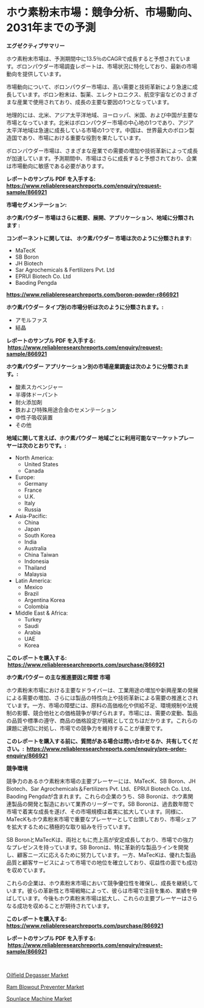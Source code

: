 <p><h1>ホウ素粉末市場：競争分析、市場動向、2031年までの予測</h1></p><p><strong>エグゼクティブサマリー</strong></p>
<p><p>ホウ素粉末市場は、予測期間中に13.5％のCAGRで成長すると予想されています。ボロンパウダー市場調査レポートは、市場状況に特化しており、最新の市場動向を提供しています。</p><p>市場動向について、ボロンパウダー市場は、高い需要と技術革新により急速に成長しています。ボロン粉末は、製薬、エレクトロニクス、航空宇宙などのさまざまな産業で使用されており、成長の主要な要因の1つとなっています。</p><p>地理的には、北米、アジア太平洋地域、ヨーロッパ、米国、および中国が主要な市場となっています。北米はボロンパウダー市場の中心地の1つであり、アジア太平洋地域は急速に成長している市場の1つです。中国は、世界最大のボロン製造国であり、市場における重要な役割を果たしています。</p><p>ボロンパウダー市場は、さまざまな産業での需要の増加や技術革新によって成長が加速しています。予測期間中、市場はさらに成長すると予想されており、企業は市場動向に敏感である必要があります。</p></p>
<p><strong>レポートのサンプル PDF を入手する: <a href="https://www.reliableresearchreports.com/enquiry/request-sample/866921">https://www.reliableresearchreports.com/enquiry/request-sample/866921</a></strong></p>
<p><strong>市場セグメンテーション:</strong></p>
<p><strong> ホウ素パウダー 市場はさらに概要、展開、アプリケーション、地域に分類されます :</strong></p>
<p><strong>コンポーネントに関しては、 ホウ素パウダー 市場は次のように分類されます: &nbsp;</strong></p>
<p><ul><li>MaTecK</li><li>SB Boron</li><li>JH Biotech</li><li>Sar Agrochemicals & Fertilizers Pvt. Ltd</li><li>EPRUI Biotech Co. Ltd</li><li>Baoding Pengda</li></ul></p>
<p><strong><a href="https://www.reliableresearchreports.com/boron-powder-r866921">https://www.reliableresearchreports.com/boron-powder-r866921</a></strong></p>
<p><strong> ホウ素パウダー タイプ別の市場分析は次のように分類されます。:</strong></p>
<p><ul><li>アモルファス</li><li>結晶</li></ul></p>
<p><strong>レポートのサンプル PDF を入手する: &nbsp;<a href="https://www.reliableresearchreports.com/enquiry/request-sample/866921">https://www.reliableresearchreports.com/enquiry/request-sample/866921</a></strong></p>
<p><strong> ホウ素パウダー アプリケーション別の市場産業調査は次のように分類されます。:</strong></p>
<p><ul><li>酸素スカベンジャー</li><li>半導体ドーパント</li><li>耐火添加剤</li><li>鉄および特殊用途合金のセメンテーション</li><li>中性子吸収装置</li><li>その他</li></ul></p>
<p><strong>地域に関して言えば、ホウ素パウダー 地域ごとに利用可能なマーケットプレーヤーは次のとおりです。:</strong></p>
<p><ul>
    <li>
        North America:
        <ul>
            <li>United States</li>
            <li>Canada</li>
        </ul>
    </li>
    <li>
        Europe:
        <ul>
            <li>Germany</li>
            <li>France</li>
            <li>U.K.</li>
            <li>Italy</li>
            <li>Russia</li>
        </ul>
    </li>
    <li>
        Asia-Pacific:
        <ul>
            <li>China</li>
            <li>Japan</li>
            <li>South Korea</li>
            <li>India</li>
            <li>Australia</li>
            <li>China Taiwan</li>
            <li>Indonesia</li>
            <li>Thailand</li>
            <li>Malaysia</li>
        </ul>
    </li>
    <li>
        Latin America:
        <ul>
            <li>Mexico</li>
            <li>Brazil</li>
            <li>Argentina Korea</li>
            <li>Colombia</li>
        </ul>
    </li>
    <li>
        Middle East & Africa:
        <ul>
            <li>Turkey</li>
            <li>Saudi</li>
            <li>Arabia</li>
            <li>UAE</li>
            <li>Korea</li>
        </ul>
    </li>
    </ul></p>
<p><strong>このレポートを購入する: &nbsp;<a href="https://www.reliableresearchreports.com/purchase/866921">https://www.reliableresearchreports.com/purchase/866921</a></strong></p>
<p><strong>ホウ素パウダー の主な推進要因と障壁 市場</strong></p>
<p><p>ホウ素粉末市場における主要なドライバーは、工業用途の増加や新興産業の発展による需要の増加、さらには製品の特性向上や技術革新による需要の推進とされています。一方、市場の障壁には、原料の高価格化や供給不足、環境規制や法規制の影響、競合他社との価格競争が挙げられます。市場には、需要の変動、製品の品質や標準の遵守、商品の価格設定が挑戦として立ちはだかります。これらの課題に適切に対処し、市場での競争力を維持することが重要です。</p></p>
<p><strong>このレポートを購入する前に、質問がある場合は問い合わせるか、共有してください。:&nbsp; <a href="https://www.reliableresearchreports.com/enquiry/pre-order-enquiry/866921">https://www.reliableresearchreports.com/enquiry/pre-order-enquiry/866921</a></strong></p>
<p><strong>競争環境</strong></p>
<p><p>競争力のあるホウ素粉末市場の主要プレーヤーには、MaTecK、SB Boron、JH Biotech、Sar Agrochemicals＆Fertilizers Pvt. Ltd、EPRUI Biotech Co. Ltd、Baoding Pengdaが含まれます。これらの企業のうち、SB Boronは、ホウ素関連製品の開発と製造において業界のリーダーです。SB Boronは、過去数年間で市場で着実な成長を遂げ、その市場規模は着実に拡大しています。同様に、MaTecKもホウ素粉末市場で重要なプレーヤーとして台頭しており、市場シェアを拡大するために積極的な取り組みを行っています。</p><p>SB BoronとMaTecKは、両社ともに売上高が安定成長しており、市場での強力なプレゼンスを持っています。SB Boronは、特に革新的な製品ラインを開発し、顧客ニーズに応えるために努力しています。一方、MaTecKは、優れた製品品質と顧客サービスによって市場での地位を確立しており、収益性の面でも成功を収めています。</p><p>これらの企業は、ホウ素粉末市場において競争優位性を確保し、成長を継続しています。彼らの革新性と市場戦略によって、彼らは市場で注目を集め、業績を伸ばしています。今後もホウ素粉末市場は拡大し、これらの主要プレーヤーはさらなる成功を収めることが期待されています。</p></p>
<p><strong>このレポートを購入する: &nbsp; <a href="https://www.reliableresearchreports.com/purchase/866921">https://www.reliableresearchreports.com/purchase/866921</a></strong></p>
<p><strong>レポートのサンプル PDF を入手する: &nbsp;<a href="https://www.reliableresearchreports.com/enquiry/request-sample/866921">https://www.reliableresearchreports.com/enquiry/request-sample/866921</a></strong><strong></strong></p>
<p>&nbsp;</p>
<p><p><a href="https://github.com/shotows/Market-Research-Report-List-2/blob/main/oilfield-degasser-market.md">Oilfield Degasser Market</a></p><p><a href="https://github.com/Sinjinluong3e0awx2m195k76/Market-Research-Report-List-2/blob/main/ram-blowout-preventer-market.md">Ram Blowout Preventer Market</a></p><p><a href="https://github.com/beatblasta/Market-Research-Report-List-3/blob/main/spunlace-machine-market.md">Spunlace Machine Market</a></p></p>